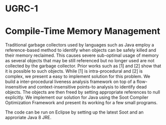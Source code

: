 # UGRC-1

# Compile-Time Memory Management

Traditional garbage collectors used by languages such as Java employ a reference-based method to identify when objects can be safely killed and their memory reclaimed. This causes severe sub-optimal usage of memory as several objects that may be still referenced but no longer used are not collected by the garbage collector. Prior works such as [1] and [2] show that it is possible to such objects. While [1] is intra-procedural and [2] is complex, we present a easy to implement solution for this problem. We build a inter-procedural liveness analysis framework on top of a flow-insensitive and context-insensitive points-to analysis to identify dead objects. The objects are then freed by setting appropriate references to null explicitly. We implement our solution for Java using the Soot Compiler Optimization Framework and present its working for a few small programs.

The code can be run on Eclipse by setting up the latest Soot and an approriate Java 8 JRE.